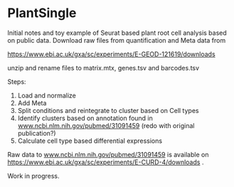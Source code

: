 # PlantSingle

Initial notes and toy example of Seurat based plant root cell analysis based on public data.
Download raw files from quantification and Meta data from

https://www.ebi.ac.uk/gxa/sc/experiments/E-GEOD-121619/downloads

unzip and rename files to matrix.mtx, genes.tsv and barcodes.tsv

Steps:
1. Load and normalize 
2. Add Meta
3. Split conditions and reintegrate to cluster based on Cell types 
4. Identify clusters based on annotation found in  www.ncbi.nlm.nih.gov/pubmed/31091459 (redo with original publication?)
5. Calculate cell type based differential expressions  


Raw data to www.ncbi.nlm.nih.gov/pubmed/31091459 is available on https://www.ebi.ac.uk/gxa/sc/experiments/E-CURD-4/downloads .


Work in progress. 

